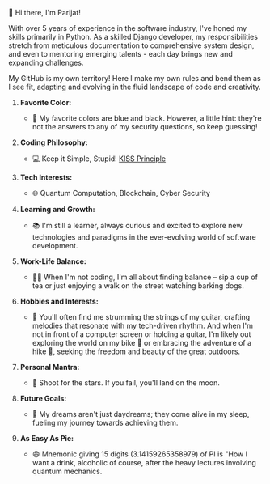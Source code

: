 👋 Hi there, I'm Parijat!

With over 5 years of experience in the software industry, I've honed my skills primarily in Python. As a skilled Django developer, my responsibilities stretch from meticulous documentation to comprehensive system design, and even to mentoring emerging talents - each day brings new and expanding challenges.

My GitHub is my own territory! Here I make my own rules and bend them as I see fit, adapting and evolving in the fluid landscape of code and creativity.

1. **Favorite Color:**
   - 🎨 My favorite colors are blue and black. However, a little hint: they're not the answers to any of my security questions, so keep guessing!

2. **Coding Philosophy:**
   - 💻 Keep it Simple, Stupid! [KISS Principle](https://en.wikipedia.org/wiki/KISS_principle)

3. **Tech Interests:**
   - 🌐 Quantum Computation, Blockchain, Cyber Security

4. **Learning and Growth:**
   - 📚 I'm still a learner, always curious and excited to explore new technologies and paradigms in the ever-evolving world of software development.

5. **Work-Life Balance:**
   - 🧘‍♂️ When I'm not coding, I'm all about finding balance – sip a cup of tea or just enjoying a walk on the street watching barking dogs.

6. **Hobbies and Interests:**
   - 🎸 You'll often find me strumming the strings of my guitar, crafting melodies that resonate with my tech-driven rhythm. And when I'm not in front of a computer screen or holding a guitar, I'm likely out exploring the world on my bike 🚴 or embracing the adventure of a hike 🥾, seeking the freedom and beauty of the great outdoors.

7. **Personal Mantra:**
   - 🌟 Shoot for the stars. If you fail, you'll land on the moon.

8. **Future Goals:**
   - 🚀 My dreams aren't just daydreams; they come alive in my sleep, fueling my journey towards achieving them.

9. **As Easy As Pie:**
    - 😄 Mnemonic giving 15 digits (3.14159265358979) of PI is "How I want a drink, alcoholic of course, after the heavy lectures involving quantum mechanics.
    
